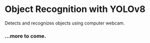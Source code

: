 # Object Recognition with YOLOv8
Detects and recognizes objects using computer webcam.
### ...more to come.
